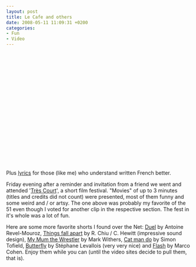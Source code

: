 ```yaml
---
layout: post
title: Le Cafe and others
date: 2008-05-11 11:09:31 +0200
categories:
- Fun
- Video
---
```

<object width="500" height="305"><param name="movie" value="http://www.dailymotion.com/swf/x2wfqp&v3=1&related=1"></param><param name="allowFullScreen" value="true"></param><param name="allowScriptAccess" value="always"></param><embed src="http://www.dailymotion.com/swf/x2wfqp&v3=1&related=1" type="application/x-shockwave-flash" width="500" height="305" allowFullScreen="true" allowScriptAccess="always"></embed></object>

Plus <a href="http://www3.france-jeunes.net/paroles-oldelaf.et.mr.d-le.cafe-42495.htm">lyrics</a> for those (like me) who understand written French better.

Friday evening after a reminder and invitation from a friend we went and attended '<a href="http://trescourt.com">Tr&egrave;s Court</a>', a short film festival. "Movies" of up to 3 minutes (titles and credits did not count) were presented, most of them funny and some weird and / or artsy. The one above was probably my favorite of the 51 even though I voted for another clip in the respective section. The fest in it's whole was a lot of fun.

Here are some more favorite shorts I found over the Net: <a href="http://www.dailymotion.com/armz/video/x4ghrk_duel_shortfilms">Duel</a> by Antoine Revel-Mouroz, <a href="http://www.youtube.com/watch?v=DS4wG904xBw">Things fall apart</a> by R. Chiu / C. Hewitt (impressive sound design), <a href="http://www.youtube.com/watch?v=rPm0CGc7sX4">My Mum the Wrestler</a> by Mark Withers, <a href="http://www.youtube.com/watch?v=w0ffwDYo00Q">Cat man do</a> by Simon Tofield, <a href="http://www.youtube.com/watch?v=Z9MgpT-8pHk">Butterfly</a> by St&eacute;phane Levallois (very very nice) and <a href="http://www.dailymotion.com/video/x4a34u_flash_shortfilms">Flash</a> by Marco Cohen. Enjoy them while you can (until the video sites decide to pull them, that is).
